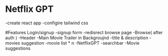 # Netflix GPT

-create react app
-configire tailwind css

#Features
Login/signup
   -signup form 
   -redisrect browse page
-Browse( after auth )
   -Header
   -Main Movie
        Trailer in Backgroujnd
        -title & description
        -movies suggestion 
           -movie list * n
-NetflixGPT
  -searchbar
  -Movie suggestions
